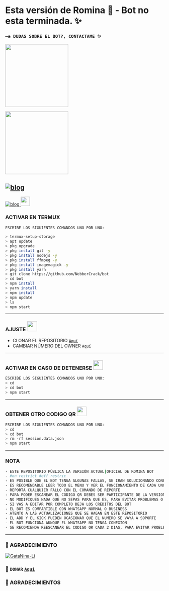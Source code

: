 # Esta versión de Romina 🥀 - Bot no esta terminada. ✨

### `—◉ DUDAS SOBRE EL BOT?, CONTACTAME ✨`
<a href="http://wa.me/994400781527" target="blank"><img src="https://sanacion-emocional.com/wp-content/uploads/2020/06/tratamiento-terapeutico.png" width="200"/></a>

<a href="http://wa.me/994400781527" target="blank"><img src="https://www2.institutodenegocios.com/hosted/images/df/5d7d8383434dbc8f5b3fea6f780644/boton-movil-2x.png" width="200"/></a>



[![blog](https://www2.institutodenegocios.com/hosted/images/df/5d7d8383434dbc8f5b3fea6f780644/boton-movil-2x.png 
)](https://chat.whatsapp.com/#) 
-----
[![blog](https://img.shields.io/badge/YouTube-FF0000?style=for-the-badge&logo=youtube&logoColor=white)
](https://www.youtube.com/channel/UC9ztZGC8V1fs24H0ltp1Anw)  <img src="https://github.com/siegrin/siegrin/blob/main/Assets/powerup.gif" height="29px">


### ACTIVAR EN TERMUX
```bash
ESCRIBE LOS SIGUIENTES COMANDOS UNO POR UNO:

> termux-setup-storage
> apt update 
> pkg upgrade 
> pkg install git -y
> pkg install nodejs -y
> pkg install ffmpeg -y
> pkg install imagemagick -y
> pkg install yarn
> git clone https://github.com/NebberCrack/bot
> cd bot
> npm install
> yarn install 
> npm install
> npm update
> ls
> npm start
```
----    
###  AJUSTE <img src="https://i.pinimg.com/originals/98/1b/e2/981be28d3ec7b85bfb797a5f9e6a01c2.png" height="32px">
- CLONAR EL REPOSITORIO [`Aquí`](https://github.com/NebberCrack/bot/fork)
- CAMBIAR NÚMERO DEL OWNER [`Aquí`](https://github.com/NebberCrack/bot/blob/master/config.js)
----  

### ACTIVAR EN CASO DE DETENERSE <img src="https://i.pinimg.com/originals/0e/c9/89/0ec989dde8b5fc0deef4e5b09292b605.gif" height="30px">
```bash
ESCRIBE LOS SIGUIENTES COMANDOS UNO POR UNO:
> cd 
> cd bot
> npm start
```
----

### OBTENER OTRO CODIGO QR <img src="http://4.bp.blogspot.com/-mFQY5cKLkQ0/U0kwKQn5RzI/AAAAAAAADk0/FDOXxWZ9grU/s1600/QR-code-color.png" height="30px">
```bash
ESCRIBE LOS SIGUIENTES COMANDOS UNO POR UNO:
> cd 
> cd bot
> rm -rf session.data.json
> npm start
```
----
  
### NOTA 
```bash
- ESTE REPOSITORIO PÚBLICA LA VERSIÓN ACTUAL|OFICIAL DE ROMINA BOT 
- #on restrict #off restric 
- ES POSIBLE QUE EL BOT TENGA ALGUNAS FALLAS, SE IRAN SOLUCIONANDO CONFORME SE VAYAN DETECTANDO
- ES RECOMENDABLE LEER TODO EL MENU Y VER EL FUNCIONAMIENTO DE CADA UNO DE LOS COMANDOS
- REPORTA CUALQUIER FALLO CON EL COMANDO DE REPORTE 
- PARA PODER ESCANEAR EL CODIGO QR DEBES SER PARTICIPANTE DE LA VERSION MULTI-DEVICE (BETA) DE WHATSAPP
- NO MODIFIQUES NADA QUE NO SEPAS PARA QUE ES, PARA EVITAR PROBLEMAS O ERRORES
- SI VAS A EDITAR POR COMPLETO DEJA LOS CREDITOS DEL BOT 
- EL BOT ES COMPARTIBLE CON WHATSAPP NORMAL O BUSINESS
- ATENTO A LAS ACTUALIZACIONES QUE SE HAGAN EN ESTE REPOSITORIO
- EL ADD Y EL KICK PUEDEN OCASIONAR QUE EL NUMERO SE VAYA A SOPORTE 
- EL BOT FUNCIONA AUNQUE EL WHATSAPP NO TENGA CONEXION 
- SE RECOMIENDA REESCANEAR EL CODIGO QR CADA 2 DIAS, PARA EVITAR PROBLEMAS O ERRORES
```
----

### 🌟 AGRADECIMIENTO
 
[![GataNina-Li](https://yt3.ggpht.com/ytc/AKedOLSp3IQCzuVL2ETgHVb4EQNL4OnxXeNjtN4iXHUs=s900-c-k-c0x00ffffff-no-rj?size=100)](https://www.youtube.com/channel/UC9ztZGC8V1fs24H0ltp1Anw) 
  
### 💖 ```DONAR``` [`Aquí`](https://paypal.me/webcorpecuador)

### 🌟 AGRADECIMIENTOS
 

